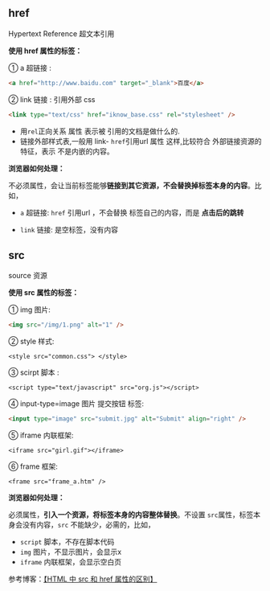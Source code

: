 ## href

Hypertext Reference 超文本引用

**使用 href 属性的标签：**

① a 超链接 :

```html
<a href="http://www.baidu.com" target="_blank">百度</a>
```

② link 链接 : 引用外部 css

```html
<link type="text/css" href="iknow_base.css" rel="stylesheet" />
```
- 用`rel`正向关系 属性 表示被 引用的文档是做什么的.
- 链接外部样式表,一般用 link- `href`引用url 属性 这样,比较符合 外部链接资源的特征，表示 不是内嵌的内容。

**浏览器如何处理：**

不必须属性，会让当前标签能够**链接到其它资源，不会替换掉标签本身的内容**。比如，

- `a` 超链接: `href` 引用url ，不会替换 标签自己的内容，而是 **点击后的跳转**

- `link` 链接: 是空标签，没有内容

## src

source 资源

**使用 src 属性的标签：**

① img 图片:

```html
<img src="/img/1.png" alt="1" />
```

② style 样式:

```
<style src="common.css"> </style>
```

③ scirpt 脚本 :

```
<script type="text/javascript" src="org.js"></script>
```

④ input-type=image 图片 提交按钮 标签:

```html
<input type="image" src="submit.jpg" alt="Submit" align="right" />
```

⑤ iframe 内联框架:

```
<iframe src="girl.gif"></iframe>
```

⑥ frame 框架:

```
<frame src="frame_a.htm" />
```

**浏览器如何处理：**

必须属性，**引入一个资源，将标签本身的内容整体替换**。不设置 `src`属性，标签本身会没有内容，`src` 不能缺少，必需的，比如，

- `script` 脚本，不存在脚本代码
- `img` 图片，不显示图片，会显示x
- `iframe` 内联框架，会显示空白页

参考博客：[【HTML 中 src 和 href 属性的区别】](https://blog.csdn.net/VickyTsai/article/details/89850448)